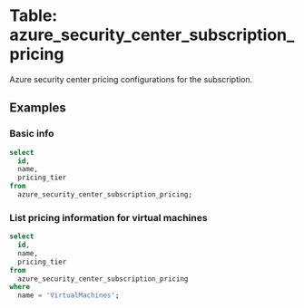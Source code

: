 # Table: azure_security_center_subscription_pricing

Azure security center pricing configurations for the subscription.

## Examples

### Basic info

```sql
select
  id,
  name,
  pricing_tier
from
  azure_security_center_subscription_pricing;
```

### List pricing information for virtual machines

```sql
select
  id,
  name,
  pricing_tier
from
  azure_security_center_subscription_pricing
where
  name = 'VirtualMachines';
```
